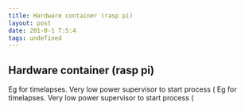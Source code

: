 ```yaml
---
title: Hardware container (rasp pi)
layout: post
date: 201-0-1 T:5:4
tags: undefined
---
```

## Hardware container (rasp pi)

Eg for timelapses. Very low power supervisor to start process (Eg for timelapses. Very low power supervisor to start process (

